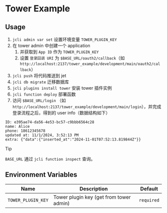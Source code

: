 # Tower Example

## Usage

1. `jcli admin var set` 设置环境变量 `TOWER_PLUGIN_KEY`
1. 在 tower admin 中创建一个 application
   1. 并获取到 `App ID` 作为 `TOWER_PLUGIN_KEY`
   1. 设置 `登录回调 URI` 为 `$BASE_URL/oauth2/callback`（如
      `http://localhost:2137/tower_example/development/main/oauth2/callback`）
1. `jcli push` 将代码推送到 jet
1. `jcli db migrate` 迁移数据库
1. `jcli plugins install tower` 安装 tower 插件实例
1. `jcli function deploy` 部署函数
1. 访问 `$BASE_URL/login` （如
   `http://localhost:2137/tower_example/development/main/login`），并完成登录流程之后，得到的
   user info（数据结构如下）

```
ID: e395ae74-da56-4e53-bc57-c9bbb6564c28
name: Alice
phone: 18612345678
updated at: 11/1/2024, 3:52:13 PM
extra: {"data":{"inserted_at":"2024-11-01T07:52:13.819844Z"}}
```

> [!TIP]
> `BASE_URL` 通过 `jcli function inspect` 查询。

## Environment Variables

| Name               | Description                             | Default    |
| ------------------ | --------------------------------------- | ---------- |
| `TOWER_PLUGIN_KEY` | Tower plugin key (get from tower admin) | `required` |
